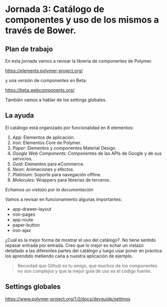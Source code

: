 # Jornada 3: Catálogo de componentes y uso de los mismos a través de Bower.

## Plan de trabajo

En esta jornada vamos a revisar la libreria de componentes de Polymer. 

https://elements.polymer-project.org/

y una versión de componentes en Beta:

https://beta.webcomponents.org/

También vamos a hablar de los settings globales. 

## La ayuda

El catálogo está organizado por funcionalidad en 8 elementos:

1. *App*: Elementos de aplicación.
2. *Iron*: Elementos Core de Polymer.
3. *Paper*: Elementos y componentes Material Design.
4. *Google Web Components*: Componentes de las APIs de Google y de sus servicios.
5. *Gold*: Elementos para eCommerce.
6. *Neon*: Animaciones y efectos.
7. *Platinium*: Soporte para navegación offline.
8. *Molecules*: Wrappers para librerias de terceros.

_Echamos un vistazo por la documentación_

Vamos a revisar en funcionamiento algunas importantes:

* app-drawer-layout
* iron-pages
* app-route
* paper-button
* iron-ajax

¿Cuál es la mejor forma de mostrar el uso del catálogo?. No tiene sentido repasar entrada por entrada. Creo que lo mejor es echar un vistazo detallado a las diferentes partes del catálogo y luego usar poner en práctica los aprendido metiendo caña a nuestra aplicación de ejemplo.

> Recordad que Github es tu amigo, que muchos de los componentes no son complejos y que la mejor guía de uso es el código fuente.

## Settings globales

https://www.polymer-project.org/1.0/docs/devguide/settings